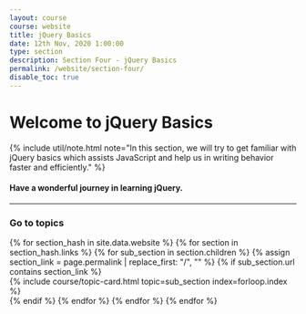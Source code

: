 ```yaml
---
layout: course
course: website
title: jQuery Basics
date: 12th Nov, 2020 1:00:00
type: section
description: Section Four - jQuery Basics
permalink: /website/section-four/
disable_toc: true
---
```


# Welcome to jQuery Basics

{% include util/note.html
    note="In this section, we will try to get familiar with jQuery basics which assists JavaScript and help us in writing behavior faster and efficiently."
%}

#### Have a wonderful journey in learning jQuery.

<div class="section-index">
  <hr class="panel-line">

  <div class="container-fluid mt-4">
    <div class="row">
      <div class="col-md-12">
        <h3 class="mt-1">Go to topics</h3>
      </div>
    </div>
    <div class="row">
    {% for section_hash in site.data.website %}
      {% for section in section_hash.links %}
        {% for sub_section in section.children %}
          {% assign section_link = page.permalink | replace_first: "/", "" %}
          {% if sub_section.url contains section_link %}
            <div class="col-md-6">
              {% include course/topic-card.html
                          topic=sub_section index=forloop.index %}
            </div>
          {% endif %}
        {% endfor %}
      {% endfor %}
    {% endfor %}
    </div>
  </div>
</div>
